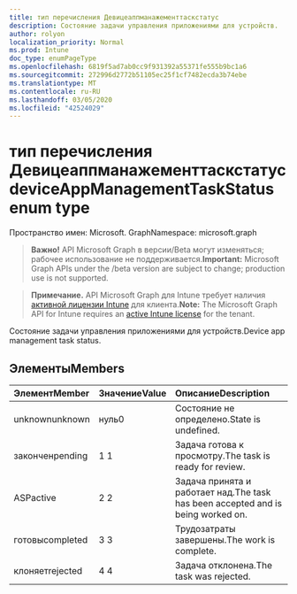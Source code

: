 ```yaml
---
title: тип перечисления Девицеаппманажементтаскстатус
description: Состояние задачи управления приложениями для устройств.
author: rolyon
localization_priority: Normal
ms.prod: Intune
doc_type: enumPageType
ms.openlocfilehash: 6819f5ad7ab0cc9f931392a55371fe555b9bc1a6
ms.sourcegitcommit: 272996d2772b51105ec25f1cf7482ecda3b74ebe
ms.translationtype: MT
ms.contentlocale: ru-RU
ms.lasthandoff: 03/05/2020
ms.locfileid: "42524029"
---
```

# <a name="deviceappmanagementtaskstatus-enum-type"></a><span data-ttu-id="de098-103">тип перечисления Девицеаппманажементтаскстатус</span><span class="sxs-lookup"><span data-stu-id="de098-103">deviceAppManagementTaskStatus enum type</span></span>

<span data-ttu-id="de098-104">Пространство имен: Microsoft. Graph</span><span class="sxs-lookup"><span data-stu-id="de098-104">Namespace: microsoft.graph</span></span>

> <span data-ttu-id="de098-105">**Важно!** API Microsoft Graph в версии/Beta могут изменяться; рабочее использование не поддерживается.</span><span class="sxs-lookup"><span data-stu-id="de098-105">**Important:** Microsoft Graph APIs under the /beta version are subject to change; production use is not supported.</span></span>

> <span data-ttu-id="de098-106">**Примечание.** API Microsoft Graph для Intune требует наличия [активной лицензии Intune](https://go.microsoft.com/fwlink/?linkid=839381) для клиента.</span><span class="sxs-lookup"><span data-stu-id="de098-106">**Note:** The Microsoft Graph API for Intune requires an [active Intune license](https://go.microsoft.com/fwlink/?linkid=839381) for the tenant.</span></span>

<span data-ttu-id="de098-107">Состояние задачи управления приложениями для устройств.</span><span class="sxs-lookup"><span data-stu-id="de098-107">Device app management task status.</span></span>

## <a name="members"></a><span data-ttu-id="de098-108">Элементы</span><span class="sxs-lookup"><span data-stu-id="de098-108">Members</span></span>
|<span data-ttu-id="de098-109">Элемент</span><span class="sxs-lookup"><span data-stu-id="de098-109">Member</span></span>|<span data-ttu-id="de098-110">Значение</span><span class="sxs-lookup"><span data-stu-id="de098-110">Value</span></span>|<span data-ttu-id="de098-111">Описание</span><span class="sxs-lookup"><span data-stu-id="de098-111">Description</span></span>|
|:---|:---|:---|
|<span data-ttu-id="de098-112">unknown</span><span class="sxs-lookup"><span data-stu-id="de098-112">unknown</span></span>|<span data-ttu-id="de098-113">нуль</span><span class="sxs-lookup"><span data-stu-id="de098-113">0</span></span>|<span data-ttu-id="de098-114">Состояние не определено.</span><span class="sxs-lookup"><span data-stu-id="de098-114">State is undefined.</span></span>|
|<span data-ttu-id="de098-115">закончен</span><span class="sxs-lookup"><span data-stu-id="de098-115">pending</span></span>|<span data-ttu-id="de098-116">1 </span><span class="sxs-lookup"><span data-stu-id="de098-116">1</span></span>|<span data-ttu-id="de098-117">Задача готова к просмотру.</span><span class="sxs-lookup"><span data-stu-id="de098-117">The task is ready for review.</span></span>|
|<span data-ttu-id="de098-118">ASP</span><span class="sxs-lookup"><span data-stu-id="de098-118">active</span></span>|<span data-ttu-id="de098-119">2 </span><span class="sxs-lookup"><span data-stu-id="de098-119">2</span></span>|<span data-ttu-id="de098-120">Задача принята и работает над.</span><span class="sxs-lookup"><span data-stu-id="de098-120">The task has been accepted and is being worked on.</span></span>|
|<span data-ttu-id="de098-121">готовы</span><span class="sxs-lookup"><span data-stu-id="de098-121">completed</span></span>|<span data-ttu-id="de098-122">3 </span><span class="sxs-lookup"><span data-stu-id="de098-122">3</span></span>|<span data-ttu-id="de098-123">Трудозатраты завершены.</span><span class="sxs-lookup"><span data-stu-id="de098-123">The work is complete.</span></span>|
|<span data-ttu-id="de098-124">клоняет</span><span class="sxs-lookup"><span data-stu-id="de098-124">rejected</span></span>|<span data-ttu-id="de098-125">4 </span><span class="sxs-lookup"><span data-stu-id="de098-125">4</span></span>|<span data-ttu-id="de098-126">Задача отклонена.</span><span class="sxs-lookup"><span data-stu-id="de098-126">The task was rejected.</span></span>|



